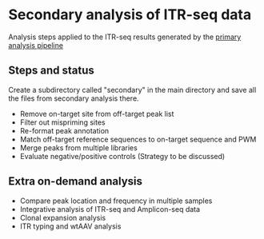 # Secondary analysis of ITR-seq data

Analysis steps applied to the ITR-seq results generated by the [primary analysis pipeline](https://github.com/Penn-GTP/ITR_Seq2)

## Steps and status

Create a subdirectory called "secondary" in the main directory and save all the files from secondary analysis there. 

  - Remove on-target site from off-target peak list
  - Filter out mispriming sites
  - Re-format peak annotation
  - Match off-target reference sequences to on-target sequence and PWM
  - Merge peaks from multiple libraries
  - Evaluate negative/positive controls (Strategy to be discussed)
 
## Extra on-demand analysis

  - Compare peak location and frequency in multiple samples
  - Integrative analysis of ITR-seq and Amplicon-seq data
  - Clonal expansion analysis
  - ITR typing and wtAAV analysis
